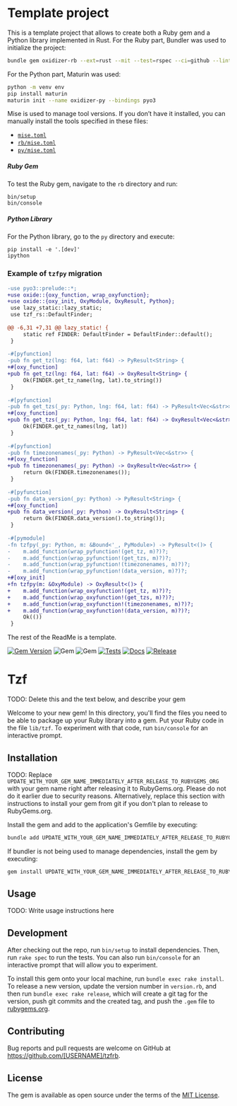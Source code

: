 # Template project

This is a template project that allows to create both a Ruby gem and a Python library implemented in Rust.
For the Ruby part, Bundler was used to initialize the project:
```bash
bundle gem oxidizer-rb --ext=rust --mit --test=rspec --ci=github --linter=rubocop
```
For the Python part, Maturin was used:
```bash
python -m venv env
pip install maturin
maturin init --name oxidizer-py --bindings pyo3
```

Mise is used to manage tool versions. If you don’t have it installed,
you can manually install the tools specified in these files: 
- [`mise.toml`](./mise.toml)
- [`rb/mise.toml`](./rb/mise.toml)
- [`py/mise.toml`](./py/mise.toml)

##### Ruby Gem
To test the Ruby gem, navigate to the `rb` directory and run:
```shell
bin/setup
bin/console
```

##### Python Library
For the Python library, go to the `py` directory and execute:
```shell
pip install -e '.[dev]'
ipython
```

### Example of `tzfpy` migration

```diff
-use pyo3::prelude::*;
+use oxide::{oxy_function, wrap_oxyfunction};
+use oxide::{oxy_init, OxyModule, OxyResult, Python};
 use lazy_static::lazy_static;
 use tzf_rs::DefaultFinder;
 
@@ -6,31 +7,31 @@ lazy_static! {
     static ref FINDER: DefaultFinder = DefaultFinder::default();
 }
 
-#[pyfunction]
-pub fn get_tz(lng: f64, lat: f64) -> PyResult<String> {
+#[oxy_function]
+pub fn get_tz(lng: f64, lat: f64) -> OxyResult<String> {
     Ok(FINDER.get_tz_name(lng, lat).to_string())
 }
 
-#[pyfunction]
-pub fn get_tzs(_py: Python, lng: f64, lat: f64) -> PyResult<Vec<&str>> {
+#[oxy_function]
+pub fn get_tzs(_py: Python, lng: f64, lat: f64) -> OxyResult<Vec<&str>> {
     Ok(FINDER.get_tz_names(lng, lat))
 }
 
-#[pyfunction]
-pub fn timezonenames(_py: Python) -> PyResult<Vec<&str>> {
+#[oxy_function]
+pub fn timezonenames(_py: Python) -> OxyResult<Vec<&str>> {
     return Ok(FINDER.timezonenames());
 }
 
-#[pyfunction]
-pub fn data_version(_py: Python) -> PyResult<String> {
+#[oxy_function]
+pub fn data_version(_py: Python) -> OxyResult<String> {
     return Ok(FINDER.data_version().to_string());
 }
 
-#[pymodule]
-fn tzfpy(_py: Python, m: &Bound<'_, PyModule>) -> PyResult<()> {
-    m.add_function(wrap_pyfunction!(get_tz, m)?)?;
-    m.add_function(wrap_pyfunction!(get_tzs, m)?)?;
-    m.add_function(wrap_pyfunction!(timezonenames, m)?)?;
-    m.add_function(wrap_pyfunction!(data_version, m)?)?;
+#[oxy_init]
+fn tzfpy(m: &OxyModule) -> OxyResult<()> {
+    m.add_function(wrap_oxyfunction!(get_tz, m)?)?;
+    m.add_function(wrap_oxyfunction!(get_tzs, m)?)?;
+    m.add_function(wrap_oxyfunction!(timezonenames, m)?)?;
+    m.add_function(wrap_oxyfunction!(data_version, m)?)?;
     Ok(())
 }
```

The rest of the ReadMe is a template.

[![Gem Version](https://badge.fury.io/rb/tzfrb.svg)](https://badge.fury.io/rb/tzfrb)
![Gem](https://img.shields.io/gem/dt/tzfrb?style=plastic)
![Gem](https://img.shields.io/gem/dtv/tzfrb?style=plastic)
[![Tests](https://github.com/uvlad7/tzfrb/actions/workflows/main.yml/badge.svg)](https://github.com/uvlad7/tzfrb/actions/workflows/main.yml)
[![Docs](https://github.com/uvlad7/tzfrb/actions/workflows/docs.yml/badge.svg)](https://github.com/uvlad7/tzfrb/actions/workflows/docs.yml)
[![Release](https://github.com/uvlad7/tzfrb/actions/workflows/release.yml/badge.svg)](https://github.com/uvlad7/tzfrb/actions/workflows/release.yml)

# Tzf

TODO: Delete this and the text below, and describe your gem

Welcome to your new gem! In this directory, you'll find the files you need to be able to package up your Ruby library into a gem. Put your Ruby code in the file `lib/tzf`. To experiment with that code, run `bin/console` for an interactive prompt.

## Installation

TODO: Replace `UPDATE_WITH_YOUR_GEM_NAME_IMMEDIATELY_AFTER_RELEASE_TO_RUBYGEMS_ORG` with your gem name right after releasing it to RubyGems.org. Please do not do it earlier due to security reasons. Alternatively, replace this section with instructions to install your gem from git if you don't plan to release to RubyGems.org.

Install the gem and add to the application's Gemfile by executing:

```bash
bundle add UPDATE_WITH_YOUR_GEM_NAME_IMMEDIATELY_AFTER_RELEASE_TO_RUBYGEMS_ORG
```

If bundler is not being used to manage dependencies, install the gem by executing:

```bash
gem install UPDATE_WITH_YOUR_GEM_NAME_IMMEDIATELY_AFTER_RELEASE_TO_RUBYGEMS_ORG
```

## Usage

TODO: Write usage instructions here

## Development

After checking out the repo, run `bin/setup` to install dependencies. Then, run `rake spec` to run the tests. You can also run `bin/console` for an interactive prompt that will allow you to experiment.

To install this gem onto your local machine, run `bundle exec rake install`. To release a new version, update the version number in `version.rb`, and then run `bundle exec rake release`, which will create a git tag for the version, push git commits and the created tag, and push the `.gem` file to [rubygems.org](https://rubygems.org).

## Contributing

Bug reports and pull requests are welcome on GitHub at https://github.com/[USERNAME]/tzfrb.

## License

The gem is available as open source under the terms of the [MIT License](https://opensource.org/licenses/MIT).
